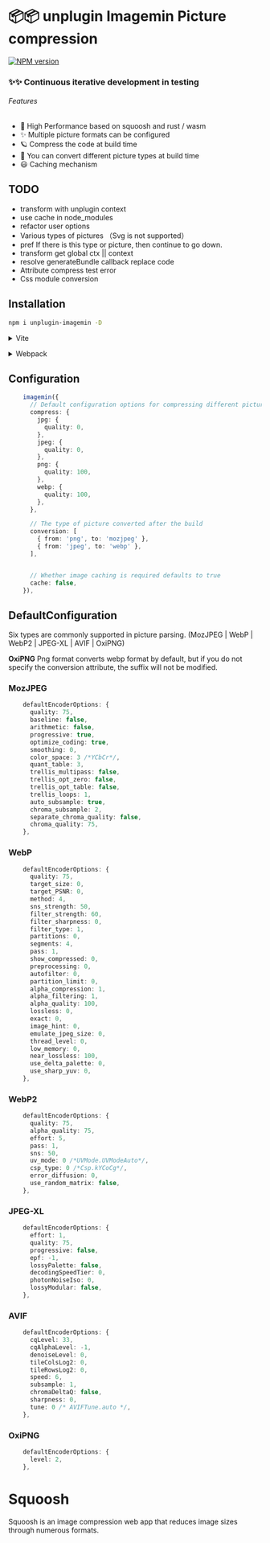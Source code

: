 # 📦📦 unplugin Imagemin Picture compression

[![NPM version](https://img.shields.io/npm/v/unplugin-imagemin?color=a1b858&label=)](https://www.npmjs.com/package/unplugin-imagemin)

### ✨✨ Continuous iterative development in testing

###### Features

- 🦾 High Performance based on squoosh and rust / wasm
- ✨ Multiple picture formats can be configured
- 🪐 Compress the code at build time
- 🌈 You can convert different picture types at build time
- 😃 Caching mechanism

## TODO

- transform with unplugin context
- use cache in node_modules
- refactor user options
- Various types of pictures （Svg is not supported）
- pref If there is this type or picture, then continue to go down.
- transform get global ctx || context
- resolve generateBundle callback replace code
- Attribute compress test error
- Css module conversion

## Installation

```bash
npm i unplugin-imagemin -D
```

<details>
<summary>Vite</summary><br>

```ts
import { defineConfig } from 'vite';
import vue from '@vitejs/plugin-vue';
import imagemin from 'unplugin-imagemin/vite';
// https://vitejs.dev/config/
export default defineConfig({
  plugins: [vue(), imagemin()],
});
```

<br></details>

<details>
<summary>Webpack</summary><br>

```ts
// webpack.config.js
module.exports = {
  /* ... */
  plugins: [
    require('imagemin/webpack')({
      /* options */
    }),
  ],
};
```

<br></details>

## Configuration

```ts
    imagemin({
      // Default configuration options for compressing different pictures
      compress: {
        jpg: {
          quality: 0,
        },
        jpeg: {
          quality: 0,
        },
        png: {
          quality: 100,
        },
        webp: {
          quality: 100,
        },
      },

      // The type of picture converted after the build
      conversion: [
        { from: 'png', to: 'mozjpeg' },
        { from: 'jpeg', to: 'webp' },
      ],


      // Whether image caching is required defaults to true
      cache: false,
    }),
```

## DefaultConfiguration

Six types are commonly supported in picture parsing. (MozJPEG | WebP | WebP2 | JPEG-XL | AVIF | OxiPNG)

**OxiPNG**
Png format converts webp format by default, but if you do not specify the conversion attribute, the suffix will not be modified.

### MozJPEG

```ts
    defaultEncoderOptions: {
      quality: 75,
      baseline: false,
      arithmetic: false,
      progressive: true,
      optimize_coding: true,
      smoothing: 0,
      color_space: 3 /*YCbCr*/,
      quant_table: 3,
      trellis_multipass: false,
      trellis_opt_zero: false,
      trellis_opt_table: false,
      trellis_loops: 1,
      auto_subsample: true,
      chroma_subsample: 2,
      separate_chroma_quality: false,
      chroma_quality: 75,
    },
```

### WebP

```ts
    defaultEncoderOptions: {
      quality: 75,
      target_size: 0,
      target_PSNR: 0,
      method: 4,
      sns_strength: 50,
      filter_strength: 60,
      filter_sharpness: 0,
      filter_type: 1,
      partitions: 0,
      segments: 4,
      pass: 1,
      show_compressed: 0,
      preprocessing: 0,
      autofilter: 0,
      partition_limit: 0,
      alpha_compression: 1,
      alpha_filtering: 1,
      alpha_quality: 100,
      lossless: 0,
      exact: 0,
      image_hint: 0,
      emulate_jpeg_size: 0,
      thread_level: 0,
      low_memory: 0,
      near_lossless: 100,
      use_delta_palette: 0,
      use_sharp_yuv: 0,
    },
```

### WebP2

```ts
    defaultEncoderOptions: {
      quality: 75,
      alpha_quality: 75,
      effort: 5,
      pass: 1,
      sns: 50,
      uv_mode: 0 /*UVMode.UVModeAuto*/,
      csp_type: 0 /*Csp.kYCoCg*/,
      error_diffusion: 0,
      use_random_matrix: false,
    },
```

### JPEG-XL

```ts
    defaultEncoderOptions: {
      effort: 1,
      quality: 75,
      progressive: false,
      epf: -1,
      lossyPalette: false,
      decodingSpeedTier: 0,
      photonNoiseIso: 0,
      lossyModular: false,
    },
```

### AVIF

```ts
    defaultEncoderOptions: {
      cqLevel: 33,
      cqAlphaLevel: -1,
      denoiseLevel: 0,
      tileColsLog2: 0,
      tileRowsLog2: 0,
      speed: 6,
      subsample: 1,
      chromaDeltaQ: false,
      sharpness: 0,
      tune: 0 /* AVIFTune.auto */,
    },
```

### OxiPNG

```ts
    defaultEncoderOptions: {
      level: 2,
    },
```

# Squoosh

Squoosh is an image compression web app that reduces image sizes through numerous formats.
